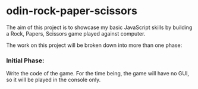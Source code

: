 # odin-rock-paper-scissors

The aim of this project is to showcase my basic JavaScript skills by building a Rock, Papers, Scissors game played against computer.

The work on this project will be broken down into more than one phase:

### Initial Phase:

Write the code of the game.
For the time being, the game will have no GUI, so it will be played in the console only.